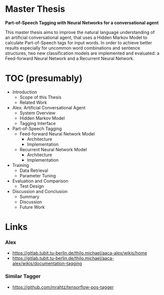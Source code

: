 # Master Thesis
**Part-of-Speech Tagging with Neural Networks for a conversational agent**

This master thesis aims to improve the natural language understanding of an artificial conversational agent, that uses a Hidden Markov Model to calculate Part-of-Speech tags for input words. In order to achieve better results especially for uncommon word combinations and sentence structures, two new classification models are implemented and evaluated: a Feed-forward Neural Network and a Recurrent Neural Network.

# TOC (presumably)
- Introduction
	- Scope of this Thesis
	- Related Work
- Alex: Artificial Conversational Agent
	- System Overview
	- Hidden Markov Model
	- Tagging Interface
- Part-of-Speech Tagging
	- Feed-forward Neural Network Model
		- Architecture
		- Implementation
	- Recurrent Neural Network Model
		- Architecture
		- Implementation
- Training
	- Data Retrieval
	- Parameter Tuning
- Evaluation and Comparison
	- Test Design
- Discussion and Conclusion
	- Summary
	- Discussion
	- Future Work

# Links

### Alex
- https://gitlab.tubit.tu-berlin.de/thilo.michael/aaca-alex/wikis/home
- https://gitlab.tubit.tu-berlin.de/thilo.michael/aaca-alex/wikis/documentation-tagging

### Similar Tagger
- https://github.com/mrahtz/tensorflow-pos-tagger